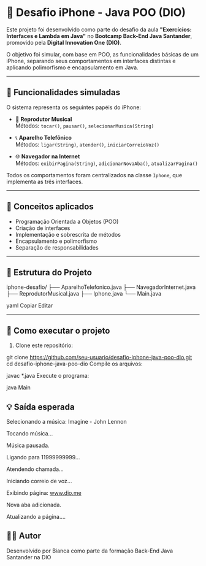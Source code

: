 # 📱 Desafio iPhone - Java POO (DIO)

Este projeto foi desenvolvido como parte do desafio da aula **"Exercícios: Interfaces e Lambda em Java"** no **Bootcamp Back-End Java Santander**, promovido pela **Digital Innovation One (DIO)**.

O objetivo foi simular, com base em POO, as funcionalidades básicas de um iPhone, separando seus comportamentos em interfaces distintas e aplicando polimorfismo e encapsulamento em Java.

---

## 🎯 Funcionalidades simuladas

O sistema representa os seguintes papéis do iPhone:

- 🎵 **Reprodutor Musical**  
  Métodos: `tocar()`, `pausar()`, `selecionarMusica(String)`

- 📞 **Aparelho Telefônico**  
  Métodos: `ligar(String)`, `atender()`, `iniciarCorreioVoz()`

- 🌐 **Navegador na Internet**  
  Métodos: `exibirPagina(String)`, `adicionarNovaAba()`, `atualizarPagina()`

Todos os comportamentos foram centralizados na classe `Iphone`, que implementa as três interfaces.

---

## 🧠 Conceitos aplicados

- Programação Orientada a Objetos (POO)
- Criação de interfaces
- Implementação e sobrescrita de métodos
- Encapsulamento e polimorfismo
- Separação de responsabilidades

---

## 📁 Estrutura do Projeto

iphone-desafio/
├── AparelhoTelefonico.java
├── NavegadorInternet.java
├── ReprodutorMusical.java
├── Iphone.java
└── Main.java

yaml
Copiar
Editar

---

## 🚀 Como executar o projeto

1. Clone este repositório:

git clone https://github.com/seu-usuario/desafio-iphone-java-poo-dio.git
cd desafio-iphone-java-poo-dio
Compile os arquivos:

javac *.java
Execute o programa:

java Main

## 💡 Saída esperada

Selecionando a música: Imagine - John Lennon

Tocando música...

Música pausada.

Ligando para 11999999999...

Atendendo chamada...

Iniciando correio de voz...

Exibindo página: www.dio.me

Nova aba adicionada.

Atualizando a página....

## 🧑‍💻 Autor
Desenvolvido por Bianca como parte da formação Back-End Java Santander na DIO

